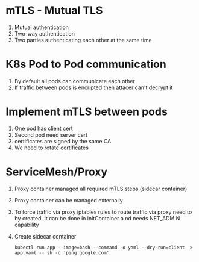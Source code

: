 # mTLS - Mutual TLS

1. Mutual authentication
1. Two-way authentication
1. Two parties authenticating each other at the same time

# K8s Pod to Pod communication

1. By default all pods can communicate each other
1. If traffic between pods is encripted then attacer can't decrypt it

# Implement mTLS between pods

1. One pod has client cert
1. Second pod need server cert
1. certificates are signed by the same CA
1. We need to rotate certificates

# ServiceMesh/Proxy

1. Proxy container managed all required mTLS steps (sidecar container)
1. Proxy container can be managed externally
1. To force traffic via proxy iptables rules to route traffic via proxy need to by created. It can be done in initContainer a nd needs NET_ADMIN capability

1. Create sidecar container
    ```
    kubectl run app --image=bash --command -o yaml --dry-run=client  > app.yaml -- sh -c 'ping google.com'
    ```